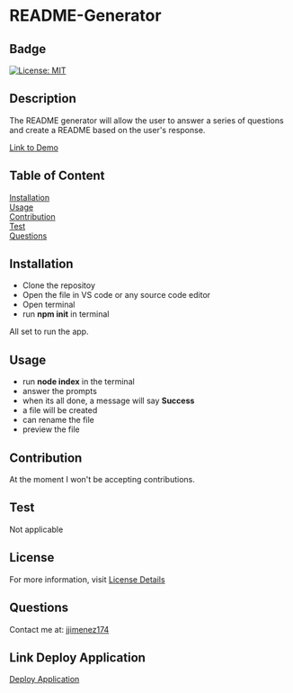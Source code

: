 # README-Generator

## Badge
[![License: MIT](https://img.shields.io/badge/License-MIT-yellow.svg)](https://opensource.org/licenses/MIT)

## Description

The README generator will allow the user to answer a series of questions and create a README based on the user's response.

[Link to Demo](https://drive.google.com/file/d/1JViYB5msSZJkZMbAIs8R72ziOjz7-Ada/view?usp=sharing)

## Table of Content
[Installation](#installation)  
[Usage](#usage)  
[Contribution](#contribution)  
[Test](#test)  
[Questions](#questions) 

## Installation
* Clone the repositoy
* Open the file in VS code or any source code editor
* Open terminal
* run <b>npm init</b> in terminal

All set to run the app. 

## Usage
 * run <b>node index</b> in the terminal
 * answer the prompts
 * when its all done, a message will say <b>Success</b>
 * a file will be created
 * can rename the file
 * preview the file

## Contribution
At the moment I won't be accepting contributions.

## Test
Not applicable 

## License

For more information, visit [License Details](https://opensource.org/license/MIT)

## Questions

Contact me at: [jjimenez174](https://github.com/jjimenez174)


## Link Deploy Application

[Deploy Application](https://jjimenez174.github.io/README-Generator/)
